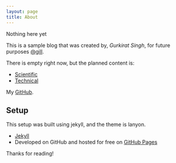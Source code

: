 ```yaml
---
layout: page
title: About
---
```


<p class="message">
  Nothing here yet
</p>

This is a sample blog that was created by, *Gurkirat Singh*, for future purposes [@gill](https://github.com/kiratgill).

There is empty right now, but the planned content is:

* [Scientific](#)
* [Technical](#)

My [GitHub](#).

## Setup

This setup was built using jekyll, and the theme is lanyon.

*  [Jekyll](https://jekyllrb.com)
* Developed on GitHub and hosted for free on [GitHub Pages](https://pages.github.com)

Thanks for reading!
